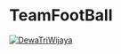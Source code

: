 # TeamFootBall
[![DewaTriWijaya](https://circleci.com/gh/DewaTriWijaya/TeamFootBall.svg?style=svg)](https://circleci.com/gh/DewaTriWijaya/TeamFootBall)
